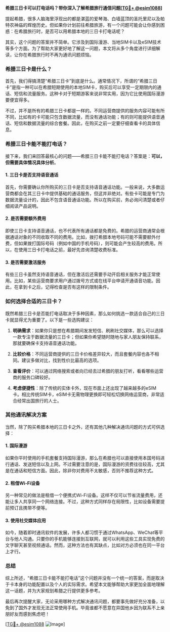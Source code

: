 **希腊三日卡可以打电话吗？带你深入了解希腊旅行通信问题[[TG💪+ @esim1088](https://t.me/s/esim1088)]**

提起希腊，很多人脑海里浮现出的都是湛蓝的爱琴海、白墙蓝顶的圣托里尼以及帕特农神庙的辉煌历史。但如果你计划前往希腊旅游，有一个问题可能会让你感到困惑：在希腊旅行时，是否可以用希腊本地的三日卡打电话呢？

其实，这个问题的答案并不简单。它涉及到国际漫游、当地SIM卡以及eSIM技术等多个方面。为了帮助大家更好地了解这一问题，本文将从多个角度进行详细解读，让你在希腊旅行时不再为通讯问题烦恼。

### 希腊三日卡是什么？

首先，我们得搞清楚“希腊三日卡”到底是什么。通常情况下，所谓的“希腊三日卡”是指一种可以在希腊短期使用的本地SIM卡，购买后可以享受一定期限内的通话、短信和流量服务。这种卡对于短期游客来说非常实用，因为它比使用国际漫游要便宜得多。

不过，并不是所有的希腊三日卡都是一样的。不同运营商提供的服务内容可能有所不同，比如有的卡可能只包含数据流量，而没有通话功能；有的则可能提供语音通话、短信和数据流量的综合套餐。因此，在购买之前一定要仔细查看卡的具体信息。

### 希腊三日卡能不能打电话？

接下来，我们来回答最核心的问题——希腊三日卡能不能打电话？答案是：**可以，但需要具体情况具体分析**。

#### 1. 三日卡是否支持语音通话

首先，你需要确认你所购买的三日卡是否支持语音通话功能。一般来说，大多数运营商都会在其三日卡中提供基础的通话服务，但这并非绝对。有些卡可能是专门为数据流量设计的，因此不包含语音通话功能。所以在购买前，务必询问清楚或者仔细阅读产品说明。

#### 2. 是否需要额外费用

即使三日卡支持语音通话，也不代表所有通话都是免费的。希腊的运营商通常会根据通话对象的不同收取不同的费用。比如，拨打希腊本地号码可能不需要额外付费，但如果拨打国际号码（例如中国的手机号码），则可能会产生较高的费用。所以，在使用三日卡打电话之前，最好先咨询清楚收费标准。

#### 3. 是否需要激活服务

有些三日卡虽然支持语音通话，但在激活后还需要手动开启相关服务才能正常使用。比如，某些运营商要求用户通过拨号方式或在线平台申请开通语音功能。因此，在拿到卡之后，记得检查是否有这样的限制条件。

### 如何选择合适的三日卡？

既然希腊三日卡是否能打电话取决于多种因素，那么如何挑选一款适合自己的三日卡就显得尤为重要了。以下是一些选购建议：

1. **明确需求**：如果你只是想在希腊期间发发短信、刷刷社交媒体，那么可以选择一款专注于数据流量的三日卡；但如果你希望随时随地与家人朋友保持联系，那就要确保卡支持语音通话功能。

2. **比较价格**：不同运营商提供的三日卡价格差异较大，而且套餐内容也各不相同。建议多做对比，找到性价比最高的选项。

3. **查看评价**：可以通过网络搜索或者向已经去过希腊的朋友打听，看看哪些运营商的服务口碑较好。

4. **考虑便捷性**：除了传统的实体卡外，现在市面上还出现了越来越多的eSIM卡。相比传统SIM卡，eSIM卡无需物理更换即可轻松切换网络运营商，非常适合经常出国旅行的人士。

### 其他通讯解决方案

当然，除了购买希腊本地的三日卡之外，还有其他几种解决通讯问题的方式可供选择：

#### 1. 国际漫游

如果你平时使用的手机套餐支持国际漫游，那么在希腊也可以直接使用本国号码进行通话、发送短信以及上网。不过需要注意的是，国际漫游的资费往往较高，尤其是在通话和短信方面。因此，除非你对费用不太敏感，否则不推荐这种方式。

#### 2. 租借Wi-Fi设备

另一种常见的做法是租借一个便携式Wi-Fi设备。这样不仅可以节省流量费用，还能让多人共享同一个网络连接。不过，这种方式同样存在局限性，比如设备需要提前预订且携带不便等。

#### 3. 使用社交媒体应用

如今，随着即时通讯软件的发展，许多人都习惯于通过WhatsApp、WeChat等平台与他人沟通。只要你的手机能够连接到互联网，就可以利用这些工具实现免费的文字聊天甚至视频通话。然而，这种方法也有其缺点，比如对方必须也在同一平台上才行。

### 总结

综上所述，“希腊三日卡能不能打电话”这个问题并没有一个统一的答案，而是取决于卡本身的功能配置以及个人的实际需求。希望本文能够帮助大家更加全面地理解这一话题，并为大家规划希腊之行提供更多参考。

最后再次提醒大家，无论采用哪种方式解决通讯问题，都要事先做好充分准备，以免到了国外才发现无法正常使用手机。毕竟谁都不愿意在异国他乡因为联系不上亲朋好友而感到焦虑吧！

[[TG💪+ @esim1088](https://t.me/s/esim1088) ![Image](https://i.postimg.cc/4NQfJmqS/Snipaste-2025-05-13-00-14-12.png)]